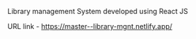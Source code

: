 Library management System developed using React JS

URL link - https://master--library-mgnt.netlify.app/
